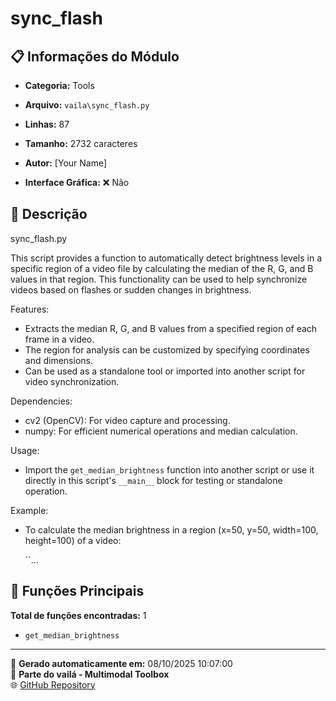 # sync_flash

## 📋 Informações do Módulo

- **Categoria:** Tools
- **Arquivo:** `vaila\sync_flash.py`
- **Linhas:** 87
- **Tamanho:** 2732 caracteres

- **Autor:** [Your Name]
- **Interface Gráfica:** ❌ Não

## 📖 Descrição


sync_flash.py

This script provides a function to automatically detect brightness levels in a specific
region of a video file by calculating the median of the R, G, and B values in that region.
This functionality can be used to help synchronize videos based on flashes or sudden
changes in brightness.

Features:
- Extracts the median R, G, and B values from a specified region of each frame in a video.
- The region for analysis can be customized by specifying coordinates and dimensions.
- Can be used as a standalone tool or imported into another script for video synchronization.

Dependencies:
- cv2 (OpenCV): For video capture and processing.
- numpy: For efficient numerical operations and median calculation.

Usage:
- Import the `get_median_brightness` function into another script or use it directly
  in this script's `__main__` block for testing or standalone operation.

Example:
- To calculate the median brightness in a region (x=50, y=50, width=100, height=100)
  of a video:

    ``...

## 🔧 Funções Principais

**Total de funções encontradas:** 1

- `get_median_brightness`




---

📅 **Gerado automaticamente em:** 08/10/2025 10:07:00  
🔗 **Parte do vailá - Multimodal Toolbox**  
🌐 [GitHub Repository](https://github.com/vaila-multimodaltoolbox/vaila)
